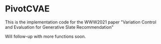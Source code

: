 # PivotCVAE
This is the implementation code for the WWW2021 paper "Variation Control and Evaluation for Generative Slate Recommendation"


Will follow-up with more functions soon.
